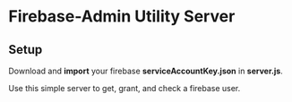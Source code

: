 # Firebase-Admin Utility Server

## Setup

Download and **import** your firebase **serviceAccountKey.json** in **server.js**.

Use this simple server to get, grant, and check a firebase user.
